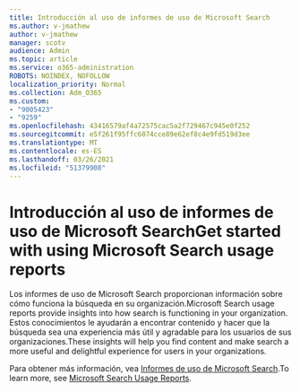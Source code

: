 ```yaml
---
title: Introducción al uso de informes de uso de Microsoft Search
ms.author: v-jmathew
author: v-jmathew
manager: scotv
audience: Admin
ms.topic: article
ms.service: o365-administration
ROBOTS: NOINDEX, NOFOLLOW
localization_priority: Normal
ms.collection: Adm_O365
ms.custom:
- "9005423"
- "9259"
ms.openlocfilehash: 43416579af4a72575cac5a2f729467c945e0f252
ms.sourcegitcommit: e5f261f95ffc6074cce89e62ef8c4e9fd519d3ee
ms.translationtype: MT
ms.contentlocale: es-ES
ms.lasthandoff: 03/26/2021
ms.locfileid: "51379908"
---
```

# <a name="get-started-with-using-microsoft-search-usage-reports"></a><span data-ttu-id="6fdf9-102">Introducción al uso de informes de uso de Microsoft Search</span><span class="sxs-lookup"><span data-stu-id="6fdf9-102">Get started with using Microsoft Search usage reports</span></span>

<span data-ttu-id="6fdf9-103">Los informes de uso de Microsoft Search proporcionan información sobre cómo funciona la búsqueda en su organización.</span><span class="sxs-lookup"><span data-stu-id="6fdf9-103">Microsoft Search usage reports provide insights into how search is functioning in your organization.</span></span> <span data-ttu-id="6fdf9-104">Estos conocimientos le ayudarán a encontrar contenido y hacer que la búsqueda sea una experiencia más útil y agradable para los usuarios de sus organizaciones.</span><span class="sxs-lookup"><span data-stu-id="6fdf9-104">These insights will help you find content and make search a more useful and delightful experience for users in your organizations.</span></span>

<span data-ttu-id="6fdf9-105">Para obtener más información, vea [Informes de uso de Microsoft Search](https://go.microsoft.com/fwlink/?linkid=2152048).</span><span class="sxs-lookup"><span data-stu-id="6fdf9-105">To learn more, see [Microsoft Search Usage Reports](https://go.microsoft.com/fwlink/?linkid=2152048).</span></span>
